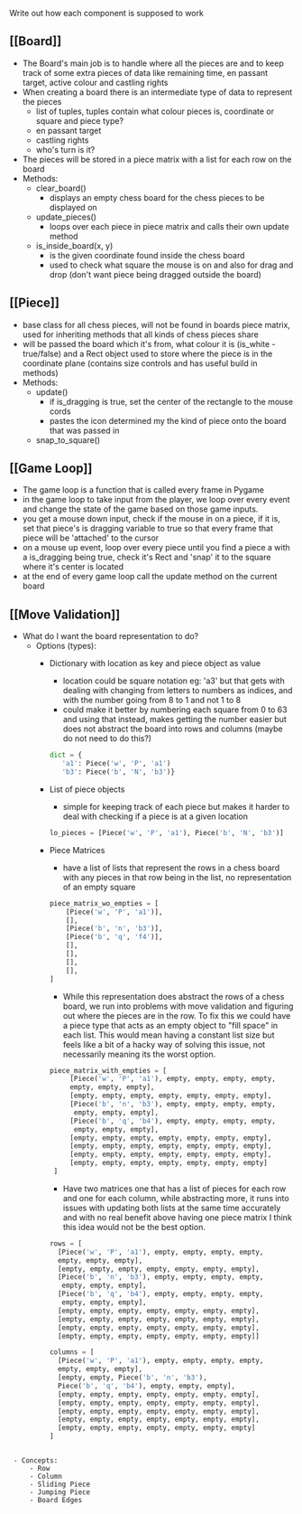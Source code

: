 Write out how each component is supposed to work

## [[Board]]

- The Board's main job is to handle where all the pieces are and to keep track of some extra pieces of data like remaining time, en passant target, active colour and castling rights
- When creating a board there is an intermediate type of data to represent the pieces
	- list of tuples, tuples contain what colour pieces is, coordinate or square and piece type?
	- en passant target 
	- castling rights
	- who's turn is it?
- The pieces will be stored in a piece matrix with a list for each row on the board
- Methods:
	- clear_board()
		- displays an empty chess board for the chess pieces to be displayed on
	- update_pieces()
		- loops over each piece in piece matrix and calls their own update method
	- is_inside_board(x, y)
		- is the given coordinate found inside the chess board
		- used to check what square the mouse is on and also for drag and drop (don't want piece being dragged outside the board)


## [[Piece]]

- base class for all chess pieces, will not be found in boards piece matrix, used for inheriting methods that all kinds of chess pieces share
- will be passed the board which it's from, what colour it is (is_white - true/false) and a Rect object used to store where the piece is in the coordinate plane (contains size controls and has useful build in methods)
- Methods:
	- update()
		- if is_dragging is true, set the center of the rectangle to the mouse cords
		- pastes the icon determined my the kind of piece onto the board that was passed in
	- snap_to_square()


## [[Game Loop]]

-  The game loop is a function that is called every frame in Pygame
- in the game loop to take input from the player, we loop over every event and change the state of the game based on those game inputs.
- you get a mouse down input, check if the mouse in on a piece, if it is, set that piece's is dragging variable to true so that  every frame that piece will be 'attached' to the cursor
- on a mouse up event, loop over every piece until you find a piece a with a is_dragging being true, check it's Rect and 'snap' it to the square where it's center is located
- at the end of every game loop call the update method on the current board


## [[Move Validation]]
 - What do I want the board representation to do?
	 - Options (types):
		 - Dictionary with location as key and piece object as value
			 - location could be square notation eg: 'a3' but that gets with dealing with changing from letters to numbers as indices, and with the number going from 8 to 1 and not 1 to 8
			 - could make it better by numbering each square from 0 to 63 and using that instead, makes getting the number easier but does not abstract the board into rows and columns (maybe do not need to do this?)
			  ```python
			 dict = {
				 'a1': Piece('w', 'P', 'a1')
				 'b3': Piece('b', 'N', 'b3')}
			 ```
			 
		 - List of piece objects
			 - simple for keeping track of each piece but makes it harder to deal with checking if a piece is at a given location
			  ```python
			  lo_pieces = [Piece('w', 'P', 'a1'), Piece('b', 'N', 'b3')] 
			```
			
		 - Piece Matrices
			 - have a list of lists that represent the rows in a chess board with any pieces in that row being in the list, no representation of an empty square
			  ```python 
			  piece_matrix_wo_empties = [
				  [Piece('w', 'P', 'a1')],
				  [],
				  [Piece('b', 'n', 'b3')],
				  [Piece('b', 'q', 'f4')],
				  [],
				  [],
				  [],
				  [],
			  ]
			```
			
			 - While this representation does abstract the rows of a chess board, we run into problems with move validation and figuring out where the pieces are in the row. To fix this we could have a piece type that acts as an empty object to "fill space" in each list. This would mean having a constant list size but feels like a bit of a hacky way of solving this issue, not necessarily meaning its the worst option.
			 ```python
			 piece_matrix_with_empties = [
				  [Piece('w', 'P', 'a1'), empty, empty, empty, empty, 
				  empty, empty, empty],
				  [empty, empty, empty, empty, empty, empty, empty],
				  [Piece('b', 'n', 'b3'), empty, empty, empty, empty,
				   empty, empty, empty],
				  [Piece('b', 'q', 'b4'), empty, empty, empty, empty,
				   empty, empty, empty],
				  [empty, empty, empty, empty, empty, empty, empty],
				  [empty, empty, empty, empty, empty, empty, empty],
				  [empty, empty, empty, empty, empty, empty, empty],
				  [empty, empty, empty, empty, empty, empty, empty]
			  ]
			```
			
			 - Have two matrices one that has a list of pieces for each row and one for each column, while abstracting more, it runs into issues with updating both lists at the same time accurately and with no real benefit above having one piece matrix I think this idea would not be the best option.
			  ```python
			rows = [
				[Piece('w', 'P', 'a1'), empty, empty, empty, empty, 
				empty, empty, empty],
				[empty, empty, empty, empty, empty, empty, empty],
				[Piece('b', 'n', 'b3'), empty, empty, empty, empty,
				 empty, empty, empty],
				[Piece('b', 'q', 'b4'), empty, empty, empty, empty,
				 empty, empty, empty],
				[empty, empty, empty, empty, empty, empty, empty],
				[empty, empty, empty, empty, empty, empty, empty],
				[empty, empty, empty, empty, empty, empty, empty],
				[empty, empty, empty, empty, empty, empty, empty]]

			columns = [
				[Piece('w', 'P', 'a1'), empty, empty, empty, empty, 
				empty, empty, empty],
				[empty, empty, Piece('b', 'n', 'b3'), 
				Piece('b', 'q', 'b4'), empty, empty, empty],
				[empty, empty, empty, empty, empty, empty, empty],
				[empty, empty, empty, empty, empty, empty, empty],
				[empty, empty, empty, empty, empty, empty, empty],
				[empty, empty, empty, empty, empty, empty, empty],
				[empty, empty, empty, empty, empty, empty, empty]
			]
```

 - Concepts:
	 - Row
	 - Column
	 - Sliding Piece
	 - Jumping Piece
	 - Board Edges